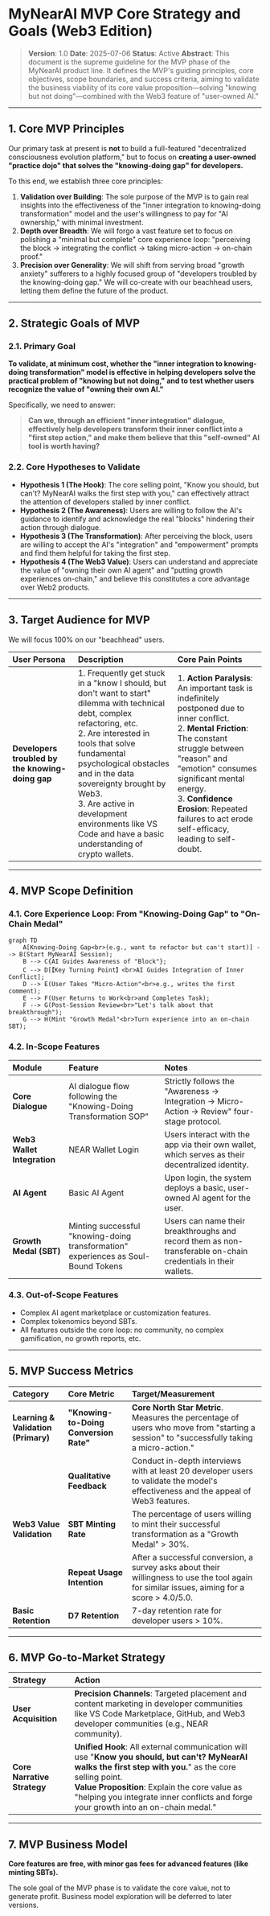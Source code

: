 # MyNearAI MVP Core Strategy and Goals (Web3 Edition)

> **Version**: 1.0
> **Date**: 2025-07-06
> **Status**: Active
> **Abstract**: This document is the supreme guideline for the MVP phase of the MyNearAI product line. It defines the MVP's guiding principles, core objectives, scope boundaries, and success criteria, aiming to validate the business viability of its core value proposition—solving "knowing but not doing"—combined with the Web3 feature of "user-owned AI."

---

## 1. Core MVP Principles

Our primary task at present is **not** to build a full-featured "decentralized consciousness evolution platform," but to focus on **creating a user-owned "practice dojo" that solves the "knowing-doing gap" for developers.**

To this end, we establish three core principles:

1.  **Validation over Building**: The sole purpose of the MVP is to gain real insights into the effectiveness of the "inner integration to knowing-doing transformation" model and the user's willingness to pay for "AI ownership," with minimal investment.
2.  **Depth over Breadth**: We will forgo a vast feature set to focus on polishing a "minimal but complete" core experience loop: "perceiving the block -> integrating the conflict -> taking micro-action -> on-chain proof."
3.  **Precision over Generality**: We will shift from serving broad "growth anxiety" sufferers to a highly focused group of "developers troubled by the knowing-doing gap." We will co-create with our beachhead users, letting them define the future of the product.

---

## 2. Strategic Goals of MVP

### 2.1. Primary Goal

**To validate, at minimum cost, whether the "inner integration to knowing-doing transformation" model is effective in helping developers solve the practical problem of "knowing but not doing," and to test whether users recognize the value of "owning their own AI."**

Specifically, we need to answer:

> **Can we, through an efficient "inner integration" dialogue, effectively help developers transform their inner conflict into a "first step action," and make them believe that this "self-owned" AI tool is worth having?**

### 2.2. Core Hypotheses to Validate

*   **Hypothesis 1 (The Hook)**: The core selling point, "Know you should, but can't? MyNearAI walks the first step with you," can effectively attract the attention of developers stalled by inner conflict.
*   **Hypothesis 2 (The Awareness)**: Users are willing to follow the AI's guidance to identify and acknowledge the real "blocks" hindering their action through dialogue.
*   **Hypothesis 3 (The Transformation)**: After perceiving the block, users are willing to accept the AI's "integration" and "empowerment" prompts and find them helpful for taking the first step.
*   **Hypothesis 4 (The Web3 Value)**: Users can understand and appreciate the value of "owning their own AI agent" and "putting growth experiences on-chain," and believe this constitutes a core advantage over Web2 products.

---

## 3. Target Audience for MVP

We will focus 100% on our "beachhead" users.

| User Persona | Description | Core Pain Points |
| :--- | :--- | :--- |
| **Developers troubled by the knowing-doing gap** | 1. Frequently get stuck in a "know I should, but don't want to start" dilemma with technical debt, complex refactoring, etc.<br>2. Are interested in tools that solve fundamental psychological obstacles and in the data sovereignty brought by Web3.<br>3. Are active in development environments like VS Code and have a basic understanding of crypto wallets. | 1. **Action Paralysis**: An important task is indefinitely postponed due to inner conflict.<br>2. **Mental Friction**: The constant struggle between "reason" and "emotion" consumes significant mental energy.<br>3. **Confidence Erosion**: Repeated failures to act erode self-efficacy, leading to self-doubt. |

---

## 4. MVP Scope Definition

### 4.1. Core Experience Loop: From "Knowing-Doing Gap" to "On-Chain Medal"

```mermaid
graph TD
    A[Knowing-Doing Gap<br>(e.g., want to refactor but can't start)] --> B(Start MyNearAI Session);
    B --> C{AI Guides Awareness of "Block"};
    C --> D[【Key Turning Point】<br>AI Guides Integration of Inner Conflict];
    D --> E(User Takes "Micro-Action"<br>e.g., writes the first comment);
    E --> F(User Returns to Work<br>and Completes Task);
    F --> G(Post-Session Review<br>"Let's talk about that breakthrough");
    G --> H(Mint "Growth Medal"<br>Turn experience into an on-chain SBT);
```

### 4.2. In-Scope Features

| Module | Feature | Notes |
| :--- | :--- | :--- |
| **Core Dialogue** | AI dialogue flow following the "Knowing-Doing Transformation SOP" | Strictly follows the "Awareness -> Integration -> Micro-Action -> Review" four-stage protocol. |
| **Web3 Wallet Integration** | NEAR Wallet Login | Users interact with the app via their own wallet, which serves as their decentralized identity. |
| **AI Agent** | Basic AI Agent | Upon login, the system deploys a basic, user-owned AI agent for the user. |
| **Growth Medal (SBT)** | Minting successful "knowing-doing transformation" experiences as Soul-Bound Tokens | Users can name their breakthroughs and record them as non-transferable on-chain credentials in their wallets. |

### 4.3. Out-of-Scope Features

*   Complex AI agent marketplace or customization features.
*   Complex tokenomics beyond SBTs.
*   All features outside the core loop: no community, no complex gamification, no growth reports, etc.

---

## 5. MVP Success Metrics

| Category | Core Metric | Target/Measurement |
| :--- | :--- | :--- |
| **Learning & Validation (Primary)** | **"Knowing-to-Doing Conversion Rate"** | **Core North Star Metric**. Measures the percentage of users who move from "starting a session" to "successfully taking a micro-action." |
| | **Qualitative Feedback** | Conduct in-depth interviews with at least 20 developer users to validate the model's effectiveness and the appeal of Web3 features. |
| **Web3 Value Validation** | **SBT Minting Rate** | The percentage of users willing to mint their successful transformation as a "Growth Medal" > 30%. |
| | **Repeat Usage Intention** | After a successful conversion, a survey asks about their willingness to use the tool again for similar issues, aiming for a score > 4.0/5.0. |
| **Basic Retention** | **D7 Retention** | 7-day retention rate for developer users > 10%. |

---

## 6. MVP Go-to-Market Strategy

| Strategy | Action |
| :--- | :--- |
| **User Acquisition** | **Precision Channels**: Targeted placement and content marketing in developer communities like VS Code Marketplace, GitHub, and Web3 developer communities (e.g., NEAR community). |
| **Core Narrative Strategy** | **Unified Hook**: All external communication will use "**Know you should, but can't? MyNearAI walks the first step with you.**" as the core selling point.<br>**Value Proposition**: Explain the core value as "helping you integrate inner conflicts and forge your growth into an on-chain medal." |

---

## 7. MVP Business Model

**Core features are free, with minor gas fees for advanced features (like minting SBTs).**

The sole goal of the MVP phase is to validate the core value, not to generate profit. Business model exploration will be deferred to later versions.